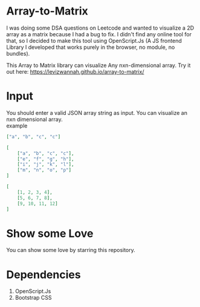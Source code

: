# Array-to-Matrix
I was doing some DSA questions on Leetcode and wanted to visualize a 2D array as a matrix because I had a bug to fix. I didn't find any online tool for that, so I decided to make this tool using OpenScript.Js (A JS frontend Library I developed that works purely in the browser, no module, no bundles).   

This Array to Matrix library can visualize Any nxn-dimensional array. Try it out here: https://levizwannah.github.io/array-to-matrix/

# Input
You should enter a valid JSON array string as input. You can visualize an nxn dimensional array.  
example
```json
["a", "b", "c", "c"]

[
    ["a", "b", "c", "c"],
    ["e", "f", "g", "h"],
    ["i", "j", "k", "l"],
    ["m", "n", "o", "p"]
]

[
    [1, 2, 3, 4],
    [5, 6, 7, 8],
    [9, 10, 11, 12]
]

```

# Show some Love
You can show some love by starring this repository.

# Dependencies
1. OpenScript.Js
2. Bootstrap CSS